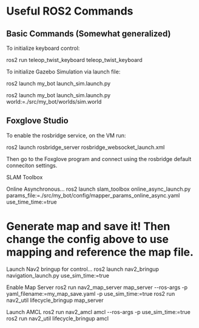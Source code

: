 # Useful ROS2 Commands

## Basic Commands (Somewhat generalized)

To initialize keyboard control:

ros2 run teleop_twist_keyboard teleop_twist_keyboard

To initialize Gazebo Simulation via launch file:

ros2 launch my_bot launch_sim.launch.py

ros2 launch my_bot launch_sim.launch.py world:=./src/my_bot/worlds/sim.world

## Foxglove Studio

To enable the rosbridge service, on the VM run:

ros2 launch rosbridge_server rosbridge_websocket_launch.xml

Then go to the Foxglove program and connect using the rosbridge default conneciton settings.

SLAM Toolbox

Online Asynchronous...
ros2 launch slam_toolbox online_async_launch.py params_file:=./src/my_bot/config/mapper_params_online_async.yaml use_time_time:=true

# Generate map and save it! Then change the config above to use mapping and reference the map file.

Launch Nav2 bringup for control...
ros2 launch nav2_bringup navigation_launch.py use_sim_time:=true

Enable Map Server
ros2 run nav2_map_server map_server --ros-args -p yaml_filename:=my_map_save.yaml -p use_sim_time:=true
ros2 run nav2_util lifecycle_bringup map_server

Launch AMCL
ros2 run nav2_amcl amcl --ros-args -p use_sim_time:=true
ros2 run nav2_util lifecycle_bringup amcl
